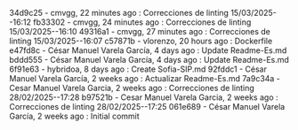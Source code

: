 34d9c25 - cmvgg, 22 minutes ago : Correcciones de linting 15/03/2025--16:12
fb33302 - cmvgg, 24 minutes ago : Correcciones de linting 15/03/2025--16:10
49316a1 - cmvgg, 27 minutes ago : Correcciones de linting 15/03/2025--16:07
c57871b - vlorenzo, 20 hours ago : Dockerfile
e47fd8c - César Manuel Varela García, 4 days ago : Update Readme-Es.md
bddd555 - César Manuel Varela García, 4 days ago : Update Readme-Es.md
6f91e63 - hybridoa, 8 days ago : Create Sofia-SIP.md
92fddc1 - César Manuel Varela García, 2 weeks ago : Actualizar Readme-Es.md
7a9c34a - Cesar Manuel Varela Garcia, 2 weeks ago : Correcciones de linting 28/02/2025--17:28
b97521b - Cesar Manuel Varela Garcia, 2 weeks ago : Correcciones de linting 28/02/2025--17:25
061e689 - César Manuel Varela García, 2 weeks ago : Initial commit